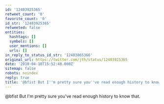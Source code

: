 ```yaml
---
id: '12403925365'
retweet_count: '0'
favorite_count: '0'
id_str: '12403925365'
retweeted: false
entities:
  hashtags: []
  symbols: []
  user_mentions: []
  urls: []
in_reply_to_status_id_str: '12403865366'
original_url: https://twitter.com/jth/status/12403925365
date: '2010-04-18T15:52:48.000Z'
sitemap: false
robots: noindex
reply: true
title: '@bfist But I''m pretty sure you''ve read enough history to know that.'
---
```


@bfist But I'm pretty sure you've read enough history to know that.